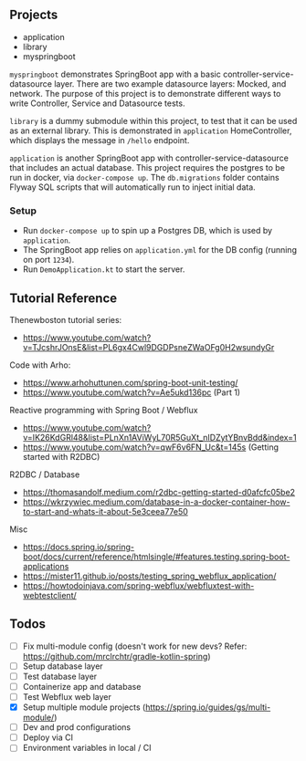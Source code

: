 ## Projects

- application
- library
- myspringboot

`myspringboot` demonstrates SpringBoot app with a basic controller-service-datasource layer. There are two example datasource layers: Mocked, and network. The purpose of this project is to demonstrate different ways to write Controller, Service and Datasource tests.

`library` is a dummy submodule within this project, to test that it can be used as an external library. This is demonstrated in `application` HomeController, which displays the message in `/hello` endpoint.

`application` is another SpringBoot app with controller-service-datasource that includes an actual database. This project requires the postgres to be run in docker, via `docker-compose up`. The `db.migrations` folder contains Flyway SQL scripts that will automatically run to inject initial data.

### Setup

- Run `docker-compose up` to spin up a Postgres DB, which is used by `application`.
- The SpringBoot app relies on `application.yml` for the DB config (running on port `1234`).
- Run `DemoApplication.kt` to start the server.

## Tutorial Reference

Thenewboston tutorial series:

* https://www.youtube.com/watch?v=TJcshrJOnsE&list=PL6gx4Cwl9DGDPsneZWaOFg0H2wsundyGr

Code with Arho:

* https://www.arhohuttunen.com/spring-boot-unit-testing/
* https://www.youtube.com/watch?v=Ae5ukd136pc (Part 1)

Reactive programming with Spring Boot / Webflux

* https://www.youtube.com/watch?v=IK26KdGRl48&list=PLnXn1AViWyL70R5GuXt_nIDZytYBnvBdd&index=1
* https://www.youtube.com/watch?v=qwF6v6FN_Uc&t=145s (Getting started with R2DBC)

R2DBC / Database

* https://thomasandolf.medium.com/r2dbc-getting-started-d0afcfc05be2
* https://wkrzywiec.medium.com/database-in-a-docker-container-how-to-start-and-whats-it-about-5e3ceea77e50

Misc

* https://docs.spring.io/spring-boot/docs/current/reference/htmlsingle/#features.testing.spring-boot-applications
* https://mister11.github.io/posts/testing_spring_webflux_application/
* https://howtodoinjava.com/spring-webflux/webfluxtest-with-webtestclient/

## Todos

- [ ] Fix multi-module config (doesn't work for new devs? Refer: https://github.com/mrclrchtr/gradle-kotlin-spring)
- [ ] Setup database layer
- [ ] Test database layer
- [ ] Containerize app and database
- [ ] Test Webflux web layer
- [x] Setup multiple module projects (https://spring.io/guides/gs/multi-module/)
- [ ] Dev and prod configurations
- [ ] Deploy via CI
- [ ] Environment variables in local / CI